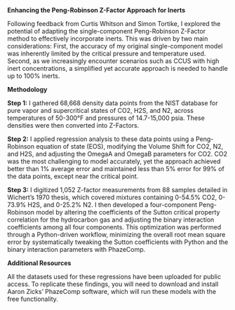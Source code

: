 **Enhancing the Peng-Robinson Z-Factor Approach for Inerts**

Following feedback from Curtis Whitson and Simon Tortike, I explored the potential of adapting the single-component Peng-Robinson Z-Factor method to effectively incorporate inerts. This was driven by two main considerations: First, the accuracy of my original single-component model was inherently limited by the critical pressure and temperature used. Second, as we increasingly encounter scenarios such as CCUS with high inert concentrations, a simplified yet accurate approach is needed to handle up to 100% inerts.

**Methodology**

**Step 1:** I gathered 68,668 density data points from the NIST database for pure vapor and supercritical states of CO2, H2S, and N2, across temperatures of 50-300°F and pressures of 14.7-15,000 psia. These densities were then converted into Z-Factors.

**Step 2:** I applied regression analysis to these data points using a Peng-Robinson equation of state (EOS), modifying the Volume Shift for CO2, N2, and H2S, and adjusting the OmegaA and OmegaB parameters for CO2. CO2 was the most challenging to model accurately, yet the approach achieved better than 1% average error and maintained less than 5% error for 99% of the data points, except near the critical point.

**Step 3:** I digitized 1,052 Z-factor measurements from 88 samples detailed in Wichert’s 1970 thesis, which covered mixtures containing 0-54.5% CO2, 0-73.9% H2S, and 0-25.2% N2. I then developed a four-component Peng-Robinson model by altering the coefficients of the Sutton critical property correlation for the hydrocarbon gas and adjusting the binary interaction coefficients among all four components. This optimization was performed through a Python-driven workflow, minimizing the overall root mean square error by systematically tweaking the Sutton coefficients with Python and the binary interaction parameters with PhazeComp.

**Additional Resources**

All the datasets used for these regressions have been uploaded for public access. To replicate these findings, you will need to download and install Aaron Zicks’ PhazeComp software, which will run these models with the free functionality.
